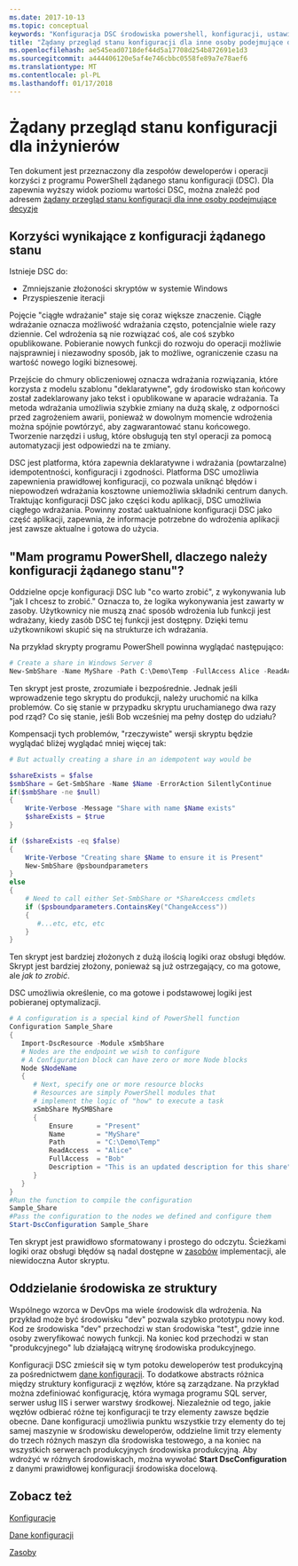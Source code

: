 ```yaml
---
ms.date: 2017-10-13
ms.topic: conceptual
keywords: "Konfiguracja DSC środowiska powershell, konfiguracji, ustawienia"
title: "Żądany przegląd stanu konfiguracji dla inne osoby podejmujące decyzje"
ms.openlocfilehash: ae545ead0718def44d5a17708d254b872691e1d3
ms.sourcegitcommit: a444406120e5af4e746cbbc0558fe89a7e78aef6
ms.translationtype: MT
ms.contentlocale: pl-PL
ms.lasthandoff: 01/17/2018
---
```

# <a name="desired-state-configuration-overview-for-engineers"></a>Żądany przegląd stanu konfiguracji dla inżynierów

Ten dokument jest przeznaczony dla zespołów deweloperów i operacji korzyści z programu PowerShell żądanego stanu konfiguracji (DSC).
Dla zapewnia wyższy widok poziomu wartości DSC, można znaleźć pod adresem [żądany przegląd stanu konfiguracji dla inne osoby podejmujące decyzje](decisionMaker.md)

## <a name="benefits-of-desired-state-configuration"></a>Korzyści wynikające z konfiguracji żądanego stanu

Istnieje DSC do:

- Zmniejszanie złożoności skryptów w systemie Windows
- Przyspieszenie iteracji

Pojęcie "ciągłe wdrażanie" staje się coraz większe znaczenie.
Ciągłe wdrażanie oznacza możliwość wdrażania często, potencjalnie wiele razy dziennie.
Cel wdrożenia są nie rozwiązać coś, ale coś szybko opublikowane.
Pobieranie nowych funkcji do rozwoju do operacji możliwie najsprawniej i niezawodny sposób, jak to możliwe, ograniczenie czasu na wartość nowego logiki biznesowej.

Przejście do chmury obliczeniowej oznacza wdrażania rozwiązania, które korzysta z modelu szablonu "deklaratywne", gdy środowisko stan końcowy został zadeklarowany jako tekst i opublikowane w aparacie wdrażania.
Ta metoda wdrażania umożliwia szybkie zmiany na dużą skalę, z odporności przed zagrożeniem awarii, ponieważ w dowolnym momencie wdrożenia można spójnie powtórzyć, aby zagwarantować stanu końcowego.
Tworzenie narzędzi i usług, które obsługują ten styl operacji za pomocą automatyzacji jest odpowiedzi na te zmiany.

DSC jest platforma, która zapewnia deklaratywne i wdrażania (powtarzalne) idempotentności, konfiguracji i zgodności.
Platforma DSC umożliwia zapewnienia prawidłowej konfiguracji, co pozwala uniknąć błędów i niepowodzeń wdrażania kosztowne uniemożliwia składniki centrum danych.
Traktując konfiguracji DSC jako części kodu aplikacji, DSC umożliwia ciągłego wdrażania.
Powinny zostać uaktualnione konfiguracji DSC jako część aplikacji, zapewnia, że informacje potrzebne do wdrożenia aplikacji jest zawsze aktualne i gotowa do użycia.

## <a name="i-have-powershell-why-do-i-need-desired-state-configuration"></a>"Mam programu PowerShell, dlaczego należy konfiguracji żądanego stanu"?

Oddzielne opcje konfiguracji DSC lub "co warto zrobić", z wykonywania lub "jak I chcesz to zrobić."
Oznacza to, że logika wykonywania jest zawarty w zasoby.
Użytkownicy nie muszą znać sposób wdrożenia lub funkcji jest wdrażany, kiedy zasób DSC tej funkcji jest dostępny.
Dzięki temu użytkownikowi skupić się na strukturze ich wdrażania.

Na przykład skrypty programu PowerShell powinna wyglądać następująco:
```powershell
# Create a share in Windows Server 8
New-SmbShare -Name MyShare -Path C:\Demo\Temp -FullAccess Alice -ReadAccess Bob
```
Ten skrypt jest proste, zrozumiałe i bezpośrednie.
Jednak jeśli wprowadzenie tego skryptu do produkcji, należy uruchomić na kilka problemów.
Co się stanie w przypadku skryptu uruchamianego dwa razy pod rząd?
Co się stanie, jeśli Bob wcześniej ma pełny dostęp do udziału?

Kompensacji tych problemów, "rzeczywiste" wersji skryptu będzie wyglądać bliżej wyglądać mniej więcej tak:
```powershell
# But actually creating a share in an idempotent way would be

$shareExists = $false
$smbShare = Get-SmbShare -Name $Name -ErrorAction SilentlyContinue
if($smbShare -ne $null)
{
    Write-Verbose -Message "Share with name $Name exists"
    $shareExists = $true
}

if ($shareExists -eq $false)
{
    Write-Verbose "Creating share $Name to ensure it is Present"
    New-SmbShare @psboundparameters
}
else
{
    # Need to call either Set-SmbShare or *ShareAccess cmdlets
    if ($psboundparameters.ContainsKey("ChangeAccess"))
    {
       #...etc, etc, etc
    }
}
```

Ten skrypt jest bardziej złożonych z dużą ilością logiki oraz obsługi błędów.
Skrypt jest bardziej złożony, ponieważ są już ostrzegający, co ma gotowe, ale *jak to zrobić*.

DSC umożliwia określenie, co ma gotowe i podstawowej logiki jest pobieranej optymalizacji.

```powershell
# A configuration is a special kind of PowerShell function
Configuration Sample_Share
{
   Import-DscResource -Module xSmbShare
   # Nodes are the endpoint we wish to configure
   # A Configuration block can have zero or more Node blocks
   Node $NodeName
   {
      # Next, specify one or more resource blocks
      # Resources are simply PowerShell modules that
      # implement the logic of "how" to execute a task
      xSmbShare MySMBShare
      {
          Ensure      = "Present"
          Name        = "MyShare"
          Path        = "C:\Demo\Temp"
          ReadAccess  = "Alice"
          FullAccess  = "Bob"
          Description = "This is an updated description for this share"
      }
   }
}
#Run the function to compile the configuration
Sample_Share
#Pass the configuration to the nodes we defined and configure them
Start-DscConfiguration Sample_Share
```

Ten skrypt jest prawidłowo sformatowany i prostego do odczytu.
Ścieżkami logiki oraz obsługi błędów są nadal dostępne w [zasobów](resources.md) implementacji, ale niewidoczna Autor skryptu.

## <a name="separating-environment-from-structure"></a>Oddzielanie środowiska ze struktury

Wspólnego wzorca w DevOps ma wiele środowisk dla wdrożenia.
Na przykład może być środowisku "dev" pozwala szybko prototypu nowy kod.
Kod ze środowiska "dev" przechodzi w stan środowiska "test", gdzie inne osoby zweryfikować nowych funkcji.
Na koniec kod przechodzi w stan "produkcyjnego" lub działającą witrynę środowiska produkcyjnego.

Konfiguracji DSC zmieścił się w tym potoku deweloperów test produkcyjną za pośrednictwem [dane konfiguracji](configData.md).
To dodatkowe abstracts różnica między struktury konfiguracji z węzłów, które są zarządzane.
Na przykład można zdefiniować konfigurację, która wymaga programu SQL server, serwer usług IIS i serwer warstwy środkowej.
Niezależnie od tego, jakie węzłów odbierać różne tej konfiguracji te trzy elementy zawsze będzie obecne.
Dane konfiguracji umożliwia punktu wszystkie trzy elementy do tej samej maszynie w środowisku deweloperów, oddzielne limit trzy elementy do trzech różnych maszyn dla środowiska testowego, a na koniec na wszystkich serwerach produkcyjnych środowiska produkcyjną.
Aby wdrożyć w różnych środowiskach, można wywołać **Start DscConfiguration** z danymi prawidłowej konfiguracji środowiska docelową.

## <a name="see-also"></a>Zobacz też

[Konfiguracje](configurations.md)

[Dane konfiguracji](configData.md)

[Zasoby](resources.md)

